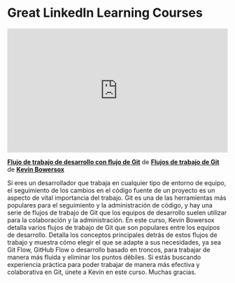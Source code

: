 <h1>Great LinkedIn Learning Courses</h1>

<div style="position:relative;height:0;padding-bottom:56.25%"><iframe width="640" height="360" src="https://www.linkedin.com/learning/embed/git-workflows/development-workflow-with-git-flow?autoplay=false&claim=AQEN5fSdIv3LkwAAAZPG0lszlxUSPwtkJuSzFm6xSgoAXITUqqe6wIBSqFKrKCnpcWxiHgbcl97HvcXQ3WEf3ihWyx1cUaPvpD-D-gbEG4tMXFbs3fsxVSSxH_pr5B8DdQERwu1pbI9fKNyqYZ2IopK4JyAN4C6kVCHbq-FgP-PsNM9-1CjZu1NOsEepQzxzr1aYXAeUfBESV1Q-Ni81PRpETW8TJFe1e2zYmkc8B_ncNriLhNGfC2CxagEb2AjDfnQhkvN4zOylpX5H0g2ERTIFWvu0e9MvDUqQjdLkEYLskDSQ9ycLn2dSDCie7D2H_ApWu6oqBKBmO4RhbUwij3rPaNziChGlndElHZXeYrYOope76xTnitKkig0OH6auFO6GM3bVaHIsCgxKddQl__fCyi7ueA6Fsbn-tmiYg41BkzzAaVfbTn7SAUsd4uR5mJl9UPnbDPbAsq7kVVcEYsZZ31YkysvWfMR_qlqEc36QIsp6vzBII1vQUnbi6UcwQnl9C5rcnCQqn69TNKIBsC4vLu_LEHI-uz9gZtVIy4oMMAVvU3Mcjr2Brb8gJLwTm50-jsmkxpkzjRvPomuH29gRz7TWQV8vJ6QWudLahdG4ft09MpHYVb--r1Ljzx67-EbF9pyi_UuE_b7PF3kW9KtxtH8aFVmYtnDqLnbbb_AVMC7E-WphbeG6aJLa85TQnyi9P2WmsCcqFyGZh37EAkTgUHAYivjTjRn-j3FH-D0NHjQrqk3ph1ZzbfRDupkqifPHrlMhmRISk5SG7c5b90wR8oH7WxtyoABo0ZsHP3XSRZkFjeuUOK6S2esXMKNUbwiV527KkcKgAI0Sq2b4JyPnFmZxyZ7f_0MpLtUuDenaDA6brD1SXRlg_Dyp4Rbh82ZAVX8qwfNmfBRZPtjOTfaw4q32tZX0XvaYikshG7Eei2PMkXGg4SFeAU549AhJNDhOWcMR4vnsYaXzfawiF83i7lfm9Toq1whbU7t9h_JrV1ixqVeEyG4SJF553YqOtEgKG8xME35GBXKjvNpttX0Db3xH2YIOOB73OQSq09gxfFnuhMENpr3CMBGpgkyE8gWbTcYBih1W1DtuMCF_rum8awHu7S3JTqCuxZ3px2puZSsYOclZayv_FljzAiNfMb923sf1gN2ZUwisoOdrbsXmpZsmwidW2NDsWRk-wxG6mQgJxZzR6LaK8qeH3EeDHdBFAOcCcHXVv0vXxz-LdNI8lejeQpMC4w" mozallowfullscreen="true" webkitallowfullscreen="true" allowfullscreen="true" frameborder="0" style="position:absolute;width:100%;height:100%;left:0"></iframe></div><p><strong><a href="https://www.linkedin.com/learning/git-workflows/development-workflow-with-git-flow?trk=embed_lil">Flujo de trabajo de desarrollo con flujo de Git</a></strong> de <strong><a href="https://www.linkedin.com/learning/git-workflows?trk=embed_lil">Flujos de trabajo de Git</a></strong> de <strong><a href="https://www.linkedin.com/learning/instructors/kevin-bowersox?trk=embed_lil">Kevin Bowersox</a></strong></p>
Si eres un desarrollador que trabaja en cualquier tipo de entorno de equipo, el seguimiento de los cambios en el código fuente de un proyecto es un aspecto de vital importancia del trabajo. Git es una de las herramientas más populares para el seguimiento y la administración de código, y hay una serie de flujos de trabajo de Git que los equipos de desarrollo suelen utilizar para la colaboración y la administración. En este curso, Kevin Bowersox detalla varios flujos de trabajo de Git que son populares entre los equipos de desarrollo. Detalla los conceptos principales detrás de estos flujos de trabajo y muestra cómo elegir el que se adapte a sus necesidades, ya sea Git Flow, GitHub Flow o desarrollo basado en troncos, para trabajar de manera más fluida y eliminar los puntos débiles. Si estás buscando experiencia práctica para poder trabajar de manera más efectiva y colaborativa en Git, únete a Kevin en este curso. Muchas gracias.
